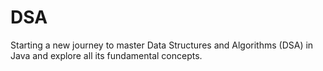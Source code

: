 # DSA
Starting a new journey to master Data Structures and Algorithms (DSA) in Java and explore all its fundamental concepts.

